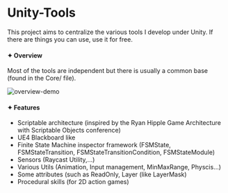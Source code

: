 # Unity-Tools
This project aims to centralize the various tools I develop under Unity. 
If there are things you can use, use it for free.

#### ✦ Overview
Most of the tools are independent but there is usually a common base (found in the Core/ file).

![overview-demo](https://i.gyazo.com/c0c902c4b3d57020f6719952cb0d6609.gif)

#### ✦ Features
* Scriptable architecture (inspired by the Ryan Hipple Game Architecture with Scriptable Objects conference)
* UE4 Blackboard like
* Finite State Machine inspector framework (FSMState, FSMStateTransition, FSMStateTransitionCondition, FSMStateModule)
* Sensors (Raycast Utility,...)
* Various Utils (Animation, Input management, MinMaxRange, Physcis...)
* Some attributes (such as ReadOnly, Layer (like LayerMask)
* Procedural skills (for 2D action games)
